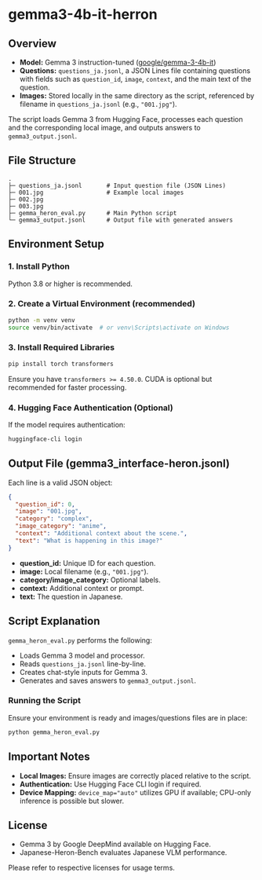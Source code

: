 # gemma3-4b-it-herron

## Overview

- **Model:** Gemma 3 instruction-tuned ([google/gemma-3-4b-it](https://huggingface.co/google/gemma-3-4b-it))
- **Questions:** `questions_ja.jsonl`, a JSON Lines file containing questions with fields such as `question_id`, `image`, `context`, and the main text of the question.
- **Images:** Stored locally in the same directory as the script, referenced by filename in `questions_ja.jsonl` (e.g., `"001.jpg"`).

The script loads Gemma 3 from Hugging Face, processes each question and the corresponding local image, and outputs answers to `gemma3_output.jsonl`.

## File Structure

```
.
├─ questions_ja.jsonl       # Input question file (JSON Lines)
├─ 001.jpg                  # Example local images
├─ 002.jpg
├─ 003.jpg
├─ gemma_heron_eval.py      # Main Python script
└─ gemma3_output.jsonl      # Output file with generated answers
```

## Environment Setup

### 1. Install Python

Python 3.8 or higher is recommended.

### 2. Create a Virtual Environment (recommended)

```bash
python -m venv venv
source venv/bin/activate  # or venv\Scripts\activate on Windows
```

### 3. Install Required Libraries

```bash
pip install torch transformers
```

Ensure you have `transformers >= 4.50.0`. CUDA is optional but recommended for faster processing.

### 4. Hugging Face Authentication (Optional)

If the model requires authentication:

```bash
huggingface-cli login
```

## Output File (gemma3_interface-heron.jsonl)

Each line is a valid JSON object:

```json
{
  "question_id": 0,
  "image": "001.jpg",
  "category": "complex",
  "image_category": "anime",
  "context": "Additional context about the scene.",
  "text": "What is happening in this image?"
}
```

- **question\_id:** Unique ID for each question.
- **image:** Local filename (e.g., `"001.jpg"`).
- **category/image\_category:** Optional labels.
- **context:** Additional context or prompt.
- **text:** The question in Japanese.

## Script Explanation

`gemma_heron_eval.py` performs the following:

- Loads Gemma 3 model and processor.
- Reads `questions_ja.jsonl` line-by-line.
- Creates chat-style inputs for Gemma 3.
- Generates and saves answers to `gemma3_output.jsonl`.

### Running the Script

Ensure your environment is ready and images/questions files are in place:

```bash
python gemma_heron_eval.py
```

## Important Notes

- **Local Images:** Ensure images are correctly placed relative to the script.
- **Authentication:** Use Hugging Face CLI login if required.
- **Device Mapping:** `device_map="auto"` utilizes GPU if available; CPU-only inference is possible but slower.

## License

- Gemma 3 by Google DeepMind available on Hugging Face.
- Japanese-Heron-Bench evaluates Japanese VLM performance.

Please refer to respective licenses for usage terms.


